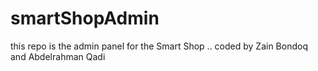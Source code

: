 # smartShopAdmin
this repo is the admin panel for the Smart Shop .. coded by Zain Bondoq and Abdelrahman Qadi
